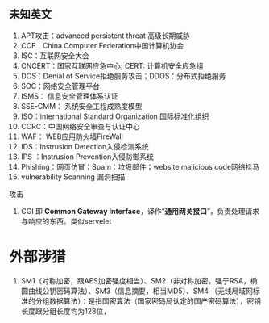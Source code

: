## 未知英文
1. APT攻击：advanced persistent threat 高级长期威胁
2. CCF：China Computer Federation中国计算机协会
3. ISC：互联网安全大会
4. CNCERT：国家互联网应急中心; CERT: 计算机安全应急组
5. DOS：Denial of Service拒绝服务攻击；DDOS：分布式拒绝服务
6. SOC：网络安全管理平台
7. ISMS： 信息安全管理体系认证
8. SSE-CMM： 系统安全工程成熟度模型
9. ISO：international Standard Organization 国际标准化组织
10. CCRC：中国网络安全审查与认证中心
11. WAF： WEB应用防火墙FireWall
12. IDS：Instrusion Detection入侵检测系统 
13. IPS ：Instrusion  Prevention入侵防御系统
14. Phishing：网页仿冒；Spam：垃圾邮件；website malicious code网络挂马
15. vulnerability Scanning 漏洞扫描

攻击
1. CGI 即 **Common Gateway Interface**，译作“**通用网关接口**”，负责处理请求与响应的东西。类似servelet


# 外部涉猎
1. SM1（对称加密，跟AES加密强度相当）、SM2（非对称加密，强于RSA，椭圆曲线公钥密码算法）、SM3（信息摘要，相当MD5）、SM4 （无线局域网标准的分组数据算法）：是指国密算法（国家密码局认定的国产密码算法），密钥长度跟分组长度均为128位，